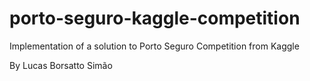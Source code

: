 # porto-seguro-kaggle-competition
Implementation of a solution to Porto Seguro Competition from Kaggle

By Lucas Borsatto Simão
